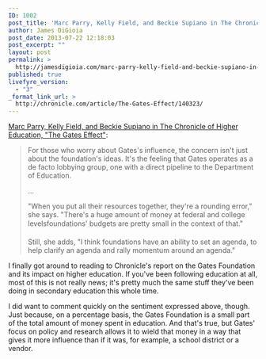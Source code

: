 ```yaml
---
ID: 1002
post_title: 'Marc Parry, Kelly Field, and Beckie Supiano in The Chronicle of Higher Education, &#8220;The Gates Effect&#8221;'
author: James DiGioia
post_date: 2013-07-22 12:18:03
post_excerpt: ""
layout: post
permalink: >
  http://jamesdigioia.com/marc-parry-kelly-field-and-beckie-supiano-in-the-chronicle-of-higher-education-the-gates-effect/
published: true
livefyre_version:
  - "3"
_format_link_url: >
  http://chronicle.com/article/The-Gates-Effect/140323/
---
```

[Marc Parry, Kelly Field, and Beckie Supiano in The Chronicle of Higher Education, "The Gates Effect"][1]:

> For those who worry about Gates's influence, the concern isn't just about the foundation's ideas. It's the feeling that Gates operates as a de facto lobbying group, one with a direct pipeline to the Department of Education.
> 
> ...
> 
> "When you put all their resources together, they're a rounding error," she says. "There's a huge amount of money at federal and college levelsfoundations' budgets are pretty small in the context of that."
> 
> Still, she adds, "I think foundations have an ability to set an agenda, to help clarify an agenda and rally momentum around an agenda."

I finally got around to reading to Chronicle's report on the Gates Foundation and its impact on higher education. If you've been following education at all, most of this is not really news; it's pretty much the same stuff they've been doing in secondary education this whole time.

I did want to comment quickly on the sentiment expressed above, though. Just because, on a percentage basis, the Gates Foundation is a small part of the total amount of money spent in education. And that's true, but Gates' focus on policy and research allows it to wield that money in a way that gives it more influence than if it was, for example, a school district or a vendor.

 [1]: http://chronicle.com/article/The-Gates-Effect/140323/ "The Gates Effect"